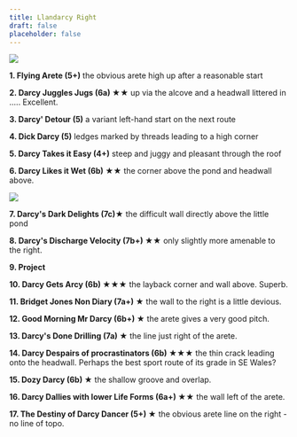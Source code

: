 ```yaml
---
title: Llandarcy Right
draft: false
placeholder: false
---
```


![](/img/south-wales/south-east-sandstone/LLandarcy-Right-copy.jpg)

**1. Flying Arete (5+)** the obvious arete high up after a reasonable start

**2. Darcy Juggles Jugs (6a) ★★** up via the alcove and a headwall littered in ..... Excellent.

**3. Darcy' Detour (5)** a variant left-hand start on the next route

**4. Dick Darcy (5)** ledges marked by threads leading to a high corner

**5. Darcy Takes it Easy (4+)** steep and juggy and pleasant through the roof

**6. Darcy Likes it Wet (6b) ★★** the corner above the pond and headwall above.

![](/img/south-wales/south-east-sandstone/LLandarcy-Far-RH-copy.jpg)

**7. Darcy's Dark Delights (7c)★** the difficult wall directly above the little pond

**8. Darcy's Discharge Velocity (7b+) ★★** only slightly more amenable to the right.

**9. Project**

**10. Darcy Gets Arcy (6b) ★★★** the layback corner and wall above. Superb.

**11. Bridget Jones Non Diary (7a+) ★** the wall to the right is a little devious.

**12. Good Morning Mr Darcy (6b+) ★** the arete gives a very good pitch.

**13. Darcy's Done Drilling (7a) ★** the line just right of the arete.

**14. Darcy Despairs of procrastinators (6b) ★★★** the thin crack leading onto the headwall. Perhaps the best sport route of its grade in SE Wales?

**15. Dozy Darcy (6b) ★** the shallow groove and overlap.

**16. Darcy Dallies with lower Life Forms (6a+) ★★** the wall left of the arete.

**17. The Destiny of Darcy Dancer (5+) ★** the obvious arete line on the right - no line of topo.
